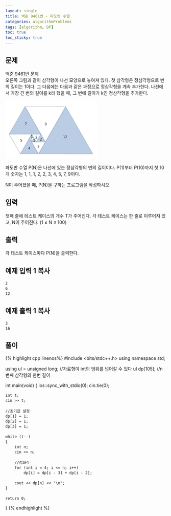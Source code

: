 ```yaml
---
layout: single
title: 백준 9461번 - 파도반 수열
categories: algorithmProblems
tags: [algorithm, DP]
toc: true
toc_sticky: true
---
```


## 문제
[백준 9461번 문제](https://www.acmicpc.net/problem/9461) <br>
오른쪽 그림과 같이 삼각형이 나선 모양으로 놓여져 있다. 첫 삼각형은 정삼각형으로 변의 길이는 1이다. 그 다음에는 다음과 같은 과정으로 정삼각형을 계속 추가한다. 나선에서 가장 긴 변의 길이를 k라 했을 때, 그 변에 길이가 k인 정삼각형을 추가한다.

![9461_p_01.png](/assets/images/algorithm/9461_p_01.png)

파도반 수열 P(N)은 나선에 있는 정삼각형의 변의 길이이다. P(1)부터 P(10)까지 첫 10개 숫자는 1, 1, 1, 2, 2, 3, 4, 5, 7, 9이다.

N이 주어졌을 때, P(N)을 구하는 프로그램을 작성하시오.

## 입력

첫째 줄에 테스트 케이스의 개수 T가 주어진다. 각 테스트 케이스는 한 줄로 이루어져 있고, N이 주어진다. (1 ≤ N ≤ 100)

## 출력

각 테스트 케이스마다 P(N)을 출력한다.

## 예제 입력 1 복사

```
2
6
12
```

## 예제 출력 1 복사

```
3
16
```

## 풀이
{% highlight cpp linenos%}
#include <bits/stdc++.h>
using namespace std;

using ul = unsigned long; //자료형이 int의 범위를 넘어갈 수 있다
ul dp[105]; //n번째 삼각형의 한변 길이

int main(void)
{
    ios::sync_with_stdio(0);
    cin.tie(0);

    int t;
    cin >> t;

    //초기값 설정
    dp[1] = 1;
    dp[2] = 1;
    dp[3] = 1;

    while (t--)
    {
        int n;
        cin >> n;

        //점화식
        for (int i = 4; i <= n; i++)
            dp[i] = dp[i - 3] + dp[i - 2];

        cout << dp[n] << "\n";
    }
    
    return 0;
}
{% endhighlight %}
